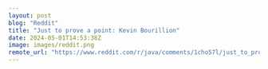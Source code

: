 ```yaml
---
layout: post
blog: "Reddit"
title: "Just to prove a point: Kevin Bourillion"
date: 2024-05-01T14:53:38Z
image: images/reddit.png
remote_url: "https://www.reddit.com/r/java/comments/1cho57l/just_to_prove_a_point_kevin_bourillion/"
---
```

